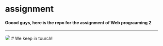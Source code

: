 # assignment

#### Goood guys, here is the repo for the assignment of Web prograaming 2

<hr>

<img src="https://user-images.githubusercontent.com/71908316/121759593-4f033600-cb1e-11eb-81cf-3d9330f25692.png" style="border-radius: 40%;">
# We keep in tourch!
